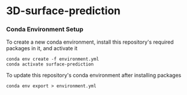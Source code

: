 # 3D-surface-prediction

### Conda Environment Setup

To create a new conda environment, install this repository's required packages in it, and activate it

```
conda env create -f environment.yml
conda activate surface-prediction
```

To update this repository's conda environment after installing packages

```
conda env export > environment.yml
```